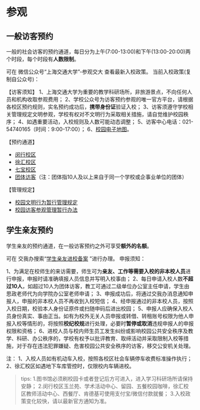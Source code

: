 # 参观

## 一般访客预约

一般的社会访客的预约通道，每日分为上午(7:00-13:00)和下午(13:00-20:00)两个时段，每个时段有**人数限制**。

可在 微信公众号“上海交通大学”-参观交大 查看最新入校政策。
当前入校政策(复制自公众号)：


【访客须知】
1、上海交通大学为重要的教学科研场所，非旅游景点，不向任何人员和机构收取参观费用；
2、学校公众号为访客预约参观的唯一官方平台，请根据各校区预约规则，实名预约成功后，**携带身份证**验证入校；
3、访客须遵守学校相关管理规定文明参观，学校有权对不文明行为采取相关措施，请自觉维护校园秩序；
4、如遇重要活动，入校规则及人数可能动态调整；
5、访客中心电话：021-54740165（时间：9:00-17:00）；
6、[校园电子地图](https://map.sjtu.edu.cn)。

【预约通道】
* [闵行校区](https://sjtu.cn/vreg/mh)
* [徐汇校区](https://sjtu.cn/vreg/xh)
* [七宝校区](https://sjtu.cn/vreg/qb)
* [团体访客](https://hellocampus.sjtu.edu.cn/)（注：团体指10人及以上来自于同一个学校或企事业单位的团体）

【管理规定】
* [校园文明行为暂行管理规定](https://xygl.sjtu.edu.cn/?m=module_g_article.ui_portal.detail&id=334DA3ACC7DA78E7404EF791475F6E98)
* [校园访客参观管理暂行办法](https://gk.sjtu.edu.cn/Assets/userfiles/sys_eb538c1c-65ff-4e82-8e6a-a1ef01127fed/files/20250702/20250702141303220.pdf)



## 学生亲友预约
学生亲友的预约通道，在一般访客预约之外可享受**额外的名额**。

可在 交我办搜索“[学生亲友进校备案](https://form.sjtu.edu.cn/infoplus/form/student_relatives_inout/start) ”进行办理。
申报须知：


1、为满足在校师生的来访需要，师生可为**亲友、工作等需要入校的非本校人员**进行申报，申报时请准确填报人员信息并写明入校事由；
2、每日申请入校人数**不超过10人**，如超过10人为团体访客，教工可通过二级单位办公室主任申请，学生由思政老师代为向学院办公室老师申请；
3、申报成功后，将通过交我办消息通知申报人，申报的非本校人员不再收到入校短信；
4、经申报通过的非本校人员，按照入校日期，校验本人身份证原件或扫随申码后进出校园；
5、申报人应确保入校人员身份真实、事由正当。如有为校外无关人员申报或转借、转租账号权限为他人申报入校等情形的，将按照**校纪校规**进行处理，必要时**暂停或取消**违规申报人的申报权限和资格；
6、进校人员与校内师生员工发生纠纷或影响校园公共安全秩序及教学、科研、办公秩序的，学校有权予以批评教育、取缔活动并采取限制入校等措施，对于存在违法犯罪嫌疑、危害校园公共安全秩序的访客，移交公安机关处理。

注：
1、入校人员如有机动车入校，按照各校区社会车辆停车收费标准操作执行；
2、徐汇校区如遇地下车库管控时，仅限校内车辆进校。

>tips:
1.图书馆必须刷校园卡或者登记后方可进入，进入学习科研场所请保持安静；
2.闵行校区玉兰苑、学术活动中心、留园、五餐校园咖啡，徐汇校区教师活动中心、西餐厅、肯德基可使用支付宝/微信付款就餐；
3.入校政策变化较快，请以最新官方通知为准。